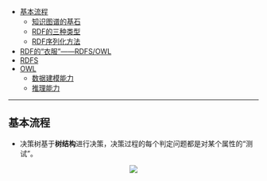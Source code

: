 <!-- TOC -->

- [基本流程](#基本流程)
  - [知识图谱的基石](#知识图谱的基石)
  - [RDF的三种类型](#RDF的三种类型)
  - [RDF序列化方法](#RDF序列化方法)
- [RDF的“衣服”——RDFS/OWL](#RDF的“衣服”——RDFS/OWL)
- [RDFS](#RDFS)
- [OWL](#OWL)
  - [数据建模能力](#数据建模能力)
  - [推理能力](#推理能力)
<!-- /TOC-->
--------------------------------------------------

## 基本流程
- 决策树基于**树结构**进行决策，决策过程的每个判定问题都是对某个属性的“测试”。

<div align="center"><img src="./picture/决策树图一.jpg" height="" /></div>

